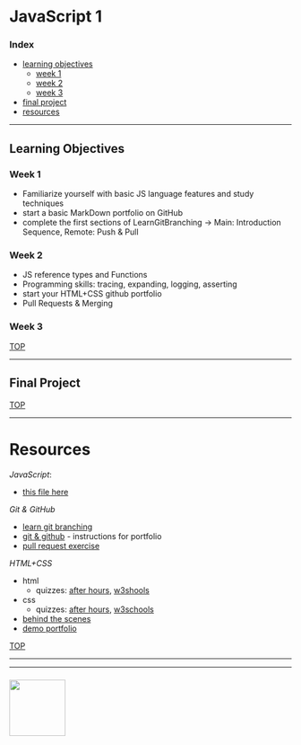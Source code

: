 # JavaScript 1

### Index
* [learning objectives](#learning-objectives)
    * [week 1](#week-1)
    * [week 2](#week-2)
    * [week 3](#week-3)
* [final project](#final-project)
* [resources](#resources)

---

## Learning Objectives

### Week 1

* Familiarize yourself with basic JS language features and study techniques
* start a basic MarkDown portfolio on GitHub
* complete the first sections of LearnGitBranching ->  Main: Introduction Sequence, Remote: Push & Pull

### Week 2

* JS reference types and Functions
* Programming skills: tracing, expanding, logging, asserting
* start your HTML+CSS github portfolio
* Pull Requests & Merging


### Week 3 


[TOP](#javascript-1)

---


## Final Project


[TOP](#javascript-1)

---

# Resources

_JavaScript_:
* [this file here](./javascript.md)

_Git & GitHub_
* [learn git branching](https://learngitbranching.js.org)
* [git & github](https://github.com/colevandersWands/git-and-hub) - instructions for portfolio
* [pull request exercise](https://github.com/colevandersWands/pull-requesting)


_HTML+CSS_
* html
    * quizzes: [after hours](https://www.afterhoursprogramming.com/tests/html/), [w3shools](https://www.w3schools.com/hTml/html_quiz.asp)
* css
    * quizzes: [after hours](https://www.afterhoursprogramming.com/tests/css/), [w3schools](https://www.w3schools.com/css/css_quiz.asp)
* [behind the scenes](https://software.hixie.ch/utilities/js/live-dom-viewer/)
* [demo portfolio](https://elewa-student.github.io)

[TOP](#javascript-1)

___
___
### <a href="https://hackyourfuture.be" target="_blank"><img src="https://pbs.twimg.com/profile_images/984474625009741824/Bs_qKx6-_400x400.jpg" width="100" height="100"></img></a>
